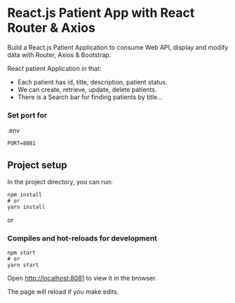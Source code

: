 # React.js Patient App with React Router & Axios

Build a React.js Patient Application to consume Web API, display and modify data with Router, Axios & Bootstrap.

React patient Application in that:
- Each patient has id, title, description, patient status.
- We can create, retrieve, update, delete patients.
- There is a Search bar for finding patients by title...


### Set port for
.env
```
PORT=8081
```

## Project setup

In the project directory, you can run:

```
npm install
# or
yarn install
```

or

### Compiles and hot-reloads for development

```
npm start
# or
yarn start
```

Open [http://localhost:8081](http://localhost:8081) to view it in the browser.

The page will reload if you make edits.
